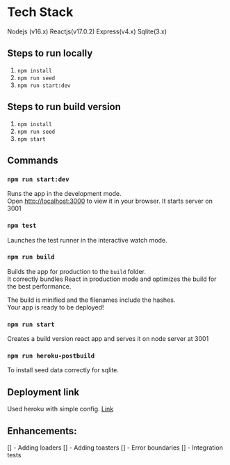 # Tech Stack
Nodejs (v16.x)
Reactjs(v17.0.2)
Express(v4.x)
Sqlite(3.x)

## Steps to run locally
1. `npm install`
2. `npm run seed`
3. `npm run start:dev`

## Steps to run build version
1. `npm install`
2. `npm run seed`
3. `npm start`

## Commands
### `npm run start:dev`

Runs the app in the development mode.\
Open [http://localhost:3000](http://localhost:3000) to view it in your browser.
It starts server on 3001

### `npm test`

Launches the test runner in the interactive watch mode.

### `npm run build`

Builds the app for production to the `build` folder.\
It correctly bundles React in production mode and optimizes the build for the best performance.

The build is minified and the filenames include the hashes.\
Your app is ready to be deployed!

### `npm run start`

Creates a build version react app and serves it on node server at 3001

### `npm run heroku-postbuild`
To install seed data correctly for sqlite.

## Deployment link

Used heroku with simple config. [Link](https://brawler-app.herokuapp.com/home)

## Enhancements:
[] - Adding loaders
[] - Adding toasters
[] - Error boundaries
[] - Integration tests

